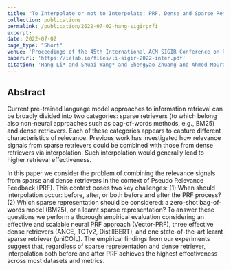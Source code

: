 ```yaml
---
title: "To Interpolate or not to Interpolate: PRF, Dense and Sparse Retrievers"
collection: publications
permalink: /publication/2022-07-02-hang-sigirprfi
excerpt: 
date: 2022-07-02
page_type: "Short"
venue: 'Proceedings of the 45th International ACM SIGIR Conference on Research and Development in Information Retrieval (SIGIR 2022)'
paperurl: 'https://ielab.io/files/li-sigir-2022-inter.pdf'
citation: 'Hang Li* and Shuai Wang* and Shengyao Zhuang and Ahmed Mourad and xueguang-ma and jimmy-lin and Guido Zuccon. 2022. To Interpolate or not to Interpolate: PRF, Dense and Sparse Retrievers. In Proceedings of the 45th International ACM SIGIR Conference on Research and Development in Information Retrieval (SIGIR 2022).'
---
```

## Abstract
Current pre-trained language model approaches to information retrieval can be broadly divided into two categories: sparse retrievers (to which belong also non-neural approaches such as bag-of-words methods, e.g., BM25) and dense retrievers. Each of these categories appears to capture different characteristics of relevance. Previous work has investigated how relevance signals from sparse retrievers could be combined with those from dense retrievers via interpolation. Such interpolation would generally lead to higher retrieval effectiveness.

In this paper we consider the problem of combining the relevance signals from sparse and dense retrievers in the context of Pseudo Relevance Feedback (PRF). This context poses two key challenges: (1) When should interpolation occur: before, after, or both before and after the PRF process? (2) Which sparse representation should be considered: a zero-shot bag-of-words model (BM25), or a learnt sparse representation? To answer these questions we perform a thorough empirical evaluation considering an effective and scalable neural PRF approach (Vector-PRF), three effective dense retrievers (ANCE, TCTv2, DistillBERT), and one state-of-the-art learnt sparse retriever (uniCOIL). The empirical findings from our experiments suggest that, regardless of sparse representation and dense retriever, interpolation both before and after PRF achieves the highest effectiveness across most datasets and metrics.